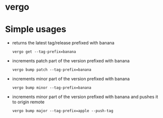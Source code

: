 # vergo

# Simple usages
  * returns the latest tag/release prefixed with banana

    `vergo get --tag-prefix=banana`

  * increments patch part of the version prefixed with banana
      
    `vergo bump patch --tag-prefix=banana`
      
  * increments minor part of the version prefixed with banana
    
    `vergo bump minor --tag-prefix=banana`
  
  * increments minor part of the version prefixed with banana and pushes it to origin remote
  
    `vergo bump major --tag-prefix=apple --push-tag`
